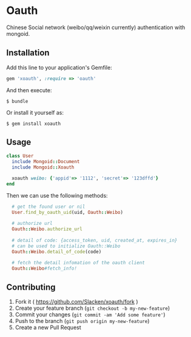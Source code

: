 # Oauth

Chinese Social network (weibo/qq/weixin currently) authentication with mongoid.

## Installation

Add this line to your application's Gemfile:

```ruby
gem 'xoauth', :require => 'oauth'
```

And then execute:

    $ bundle

Or install it yourself as:

    $ gem install xoauth

## Usage

```ruby
class User
  include Mongoid::Document
  include Mongoid::Xoauth

  xoauth weibo: {'appid'=> '1112', 'secret'=> '123dffd'}
end
```

Then we can use the following methods:

```ruby
  # get the found user or nil
  User.find_by_oauth_uid(uid, Oauth::Weibo)
  
  # authorize url
  Oauth::Weibo.authorize_url
  
  # detail of code: {access_token, uid, created_at, expires_in}
  # can be used to initialize Oauth::Weibo
  Oauth::Weibo.detail_of_code(code)

  # fetch the detail infomation of the oauth client
  Oauth::Weibo#fetch_info!

```

## Contributing

1. Fork it ( https://github.com/Slacken/xoauth/fork )
2. Create your feature branch (`git checkout -b my-new-feature`)
3. Commit your changes (`git commit -am 'Add some feature'`)
4. Push to the branch (`git push origin my-new-feature`)
5. Create a new Pull Request
